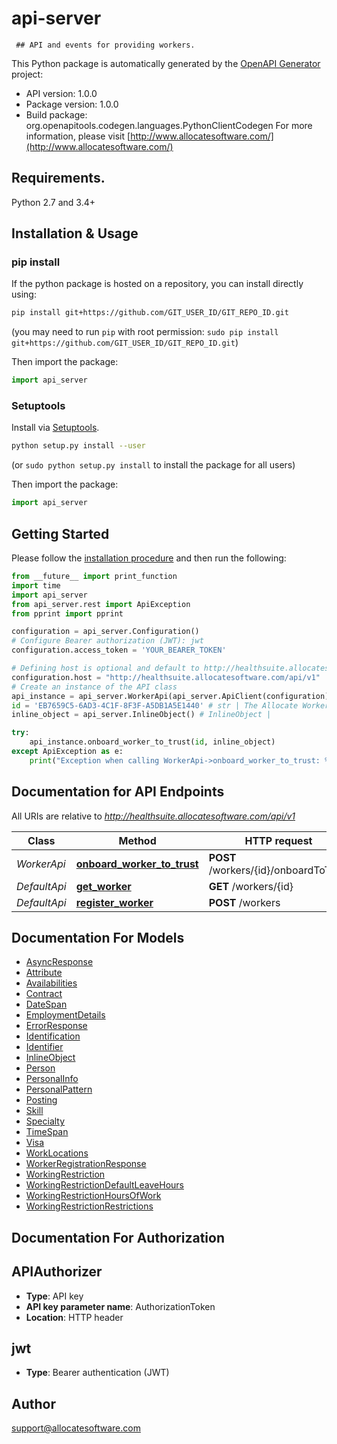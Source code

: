 # api-server
     ## API and events for providing workers. 

This Python package is automatically generated by the [OpenAPI Generator](https://openapi-generator.tech) project:

- API version: 1.0.0
- Package version: 1.0.0
- Build package: org.openapitools.codegen.languages.PythonClientCodegen
For more information, please visit [http://www.allocatesoftware.com/](http://www.allocatesoftware.com/)

## Requirements.

Python 2.7 and 3.4+

## Installation & Usage
### pip install

If the python package is hosted on a repository, you can install directly using:

```sh
pip install git+https://github.com/GIT_USER_ID/GIT_REPO_ID.git
```
(you may need to run `pip` with root permission: `sudo pip install git+https://github.com/GIT_USER_ID/GIT_REPO_ID.git`)

Then import the package:
```python
import api_server 
```

### Setuptools

Install via [Setuptools](http://pypi.python.org/pypi/setuptools).

```sh
python setup.py install --user
```
(or `sudo python setup.py install` to install the package for all users)

Then import the package:
```python
import api_server
```

## Getting Started

Please follow the [installation procedure](#installation--usage) and then run the following:

```python
from __future__ import print_function
import time
import api_server
from api_server.rest import ApiException
from pprint import pprint

configuration = api_server.Configuration()
# Configure Bearer authorization (JWT): jwt
configuration.access_token = 'YOUR_BEARER_TOKEN'

# Defining host is optional and default to http://healthsuite.allocatesoftware.com/api/v1
configuration.host = "http://healthsuite.allocatesoftware.com/api/v1"
# Create an instance of the API class
api_instance = api_server.WorkerApi(api_server.ApiClient(configuration))
id = 'EB7659C5-6AD3-4C1F-8F3F-A5DB1A5E1440' # str | The Allocate Worker ID
inline_object = api_server.InlineObject() # InlineObject | 

try:
    api_instance.onboard_worker_to_trust(id, inline_object)
except ApiException as e:
    print("Exception when calling WorkerApi->onboard_worker_to_trust: %s\n" % e)

```

## Documentation for API Endpoints

All URIs are relative to *http://healthsuite.allocatesoftware.com/api/v1*

Class | Method | HTTP request | Description
------------ | ------------- | ------------- | -------------
*WorkerApi* | [**onboard_worker_to_trust**](docs/WorkerApi.md#onboard_worker_to_trust) | **POST** /workers/{id}/onboardToTrust | 
*DefaultApi* | [**get_worker**](docs/DefaultApi.md#get_worker) | **GET** /workers/{id} | 
*DefaultApi* | [**register_worker**](docs/DefaultApi.md#register_worker) | **POST** /workers | 


## Documentation For Models

 - [AsyncResponse](docs/AsyncResponse.md)
 - [Attribute](docs/Attribute.md)
 - [Availabilities](docs/Availabilities.md)
 - [Contract](docs/Contract.md)
 - [DateSpan](docs/DateSpan.md)
 - [EmploymentDetails](docs/EmploymentDetails.md)
 - [ErrorResponse](docs/ErrorResponse.md)
 - [Identification](docs/Identification.md)
 - [Identifier](docs/Identifier.md)
 - [InlineObject](docs/InlineObject.md)
 - [Person](docs/Person.md)
 - [PersonalInfo](docs/PersonalInfo.md)
 - [PersonalPattern](docs/PersonalPattern.md)
 - [Posting](docs/Posting.md)
 - [Skill](docs/Skill.md)
 - [Specialty](docs/Specialty.md)
 - [TimeSpan](docs/TimeSpan.md)
 - [Visa](docs/Visa.md)
 - [WorkLocations](docs/WorkLocations.md)
 - [WorkerRegistrationResponse](docs/WorkerRegistrationResponse.md)
 - [WorkingRestriction](docs/WorkingRestriction.md)
 - [WorkingRestrictionDefaultLeaveHours](docs/WorkingRestrictionDefaultLeaveHours.md)
 - [WorkingRestrictionHoursOfWork](docs/WorkingRestrictionHoursOfWork.md)
 - [WorkingRestrictionRestrictions](docs/WorkingRestrictionRestrictions.md)


## Documentation For Authorization


## APIAuthorizer

- **Type**: API key
- **API key parameter name**: AuthorizationToken
- **Location**: HTTP header


## jwt

- **Type**: Bearer authentication (JWT)


## Author

support@allocatesoftware.com


